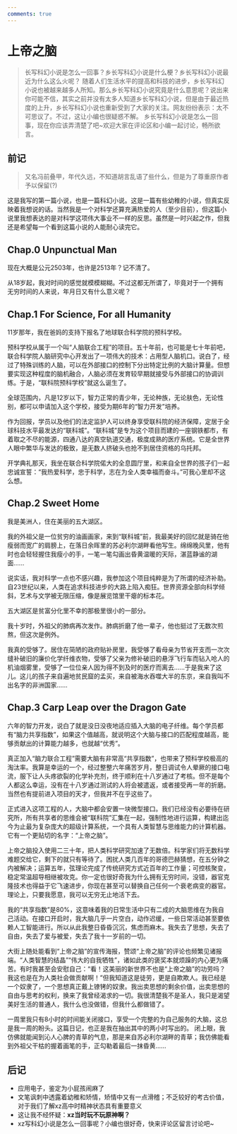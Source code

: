 ```yaml
---
comments: true
---
```


# 上帝之脑
>长写科幻小说是怎么一回事？乡长写科幻小说是什么梗？乡长写科幻小说最近为什么这么火呢？
>随着人们生活水平的提高和科技的进步，乡长写科幻小说也被越来越多人所知。那么乡长写科幻小说究竟是什么意思呢？说出来你可能不信，其实之前并没有太多人知道乡长写科幻小说，但是由于最近热度的上升，乡长写科幻小说也重新受到了大家的关注。网友纷纷表示：太不可思议了。不过，这让小编也很疑惑不解。
>乡长写科幻小说是怎么一回事，现在你应该弄清楚了吧~欢迎大家在评论区和小编一起讨论，畅所欲言。
## 前记
>又名冯前叠甲，年代久远，不知道胡言乱语了些什么，但是为了尊重原作者予以保留(?)

这是我写的第一篇小说，也是一篇科幻小说。这是一篇有些幼稚的小说，但真实反映着我想说的话。当然我是一个对科学还算充满热爱的人（至少目前），但这篇小说里我想表达的是对科学这项伟大事业不一样的反思。虽然是一时兴起之作，但我还是希望每一个看到这篇小说的人能耐心读完它。 


## Chap.0 Unpunctual Man
现在大概是公元2503年，也许是2513年？记不清了。

从18岁起，我对时间的感觉就模模糊糊。不过这都无所谓了，毕竟对于一个拥有无穷时间的人来说，年月日又有什么意义呢？

## Chap.1 For Science, For all Humanity
11岁那年，我在爸妈的支持下报名了地球联合科学院的预科学校。

预科学校从属于一个叫“人脑联合工程”的项目。五十年前，也可能是七十年前吧，联合科学院人脑研究中心开发出了一项伟大的技术：占用型人脑机口。说白了，经过了特殊训练的人脑，可以在外部接口的控制下分出特定比例的大脑计算量。但想要实现这种程度的脑机融合，人脑必须在发育较早期就接受与外部接口的协调训练。于是，“联科院预科学校”就这么诞生了。

全球范围内，凡是12岁以下，智力正常的青少年，无论种族，无论肤色，无论性别，都可以申请加入这个学校，接受为期6年的“智力开发”培养。

作为回报，学员以及他们的法定监护人可以终身享受联科院的经济保障，定居于全球科技水平最发达的“联科城”。“联科城”是专为这个项目而建的一座钢铁都市，有着取之不尽的能源，四通八达的真空轨道交通，极度成熟的医疗系统。它是全世界人眼中繁华与发达的极致，是无数人挤破头也抢不到居住资格的乌托邦。

开学典礼那天，我坐在联合科学院偌大的全息圆厅里，和来自全世界的孩子们一起忠诚宣誓：“我热爱科学，忠于科学，志在为全人类幸福而奋斗。”可我心里却不这么想。

## Chap.2 Sweet Home
我是美洲人，住在美丽的五大湖区。

我的外祖父是一位贫穷的油画画家，来到“联科城”前，我最美好的回忆就是骑在他瘦弱而宽广的肩膀上，在落日余晖里的苏必利尔湖畔看他写生。绵绵晚风里，他有时也会轻轻握住我瘦小的手，一笔一笔勾画出昏黄温暖的天际，湛蓝静谧的湖面......

说实话，我对科学一点也不感兴趣，我参加这个项目纯粹是为了所谓的经济补助。自23世纪以来，人类在追求科技进步的大路上陷入痴狂。世界资源全部向科学倾斜，艺术与文学被无限压缩，像是展览馆里干瘪的标本花。

五大湖区是贫富分化里不幸的那极里很小的一部分。

我十岁时，外祖父的肺病再次发作。肺病折磨了他一辈子，他也挺过了无数次煎熬，但这次是例外。

我真的受够了。居住在简陋的政府贴补房里，我受够了看母亲为节省开支而一次次缝补破旧的廉价化学纤维衣物，受够了父亲为修补破旧的悬浮飞行车而钻入呛人的机油烟雾里，受够了一位位亲人因为得不到及时的医疗而离去......于是我来了这儿。这儿的孩子来自遍地贫民窟的孟买，来自被海水吞噬大半的东京，来自我叫不出名字的非洲国家......

## Chap.3 Carp Leap over the Dragon Gate
六年的智力开发，说白了就是没日没夜地适应插入大脑的电子纤维。每个学员都有“脑力共享指数”，如果这个值越高，就说明这个大脑与接口的匹配程度越高，能够贡献出的计算能力越多，也就越“优秀”。

真正加入“脑力联合工程”需要大脑有非常高“共享指数”，也带来了预科学校极高的淘汰率。我算是幸运的一个，经过整整六年痛苦岁月，整日调试令人晕厥的接口电流，服下让人头疼欲裂的化学补充剂，终于顺利在十八岁通过了考核。但不是每个人都这么幸运，没有在十八岁通过测试的人将会被遣返，或者接受再一年的折磨。当然也有提前进入项目的天才，但我并不在乎这些了。

正式进入这项工程的人，大脑中都会安置一块微型接口。我们已经没有必要待在研究所，所有共享者的思维会被“联科院”汇集在一起，强制性地进行运算，构建出迄今为止最为复杂庞大的超级计算系统，一个具有人类智慧与思维能力的计算机器。它有一个更贴切的名字：“上帝之脑”。

上帝之脑投入使用二三十年，把人类科学研究加速了无数倍。科学家们将无数科学难题交给它，剩下的就只有等待了。困扰人类几百年的哥德巴赫猜想，在五分钟之内被解决；运算五年，弦理论完成了传统研究方式近百年的工作量；可控核聚变，稳定常温超导相继被攻克。你一定也很好奇我为什么拥有无穷时间，没错，器官克隆技术也得益于它飞速进步，你现在甚至可以替换自己任何一个衰老病变的器官。理论上，只要我愿意，我可以无穷无止地活下去。

我的“共享指数”是80%，这意味着我的日常生活中只有二成的大脑思维在为我自己活动。在接口开启时，我大脑几乎一片空白，动作迟缓，一些日常活动甚至要依赖人工智能进行。所以从此我整日昏昏沉沉，焦虑而麻木。我失去了思想，失去了自由，失去了爱与被爱，失去了我十一岁前的一切。

大街上随处能看到“上帝之脑”的宣传海报，赞颂“上帝之脑”的评论也频繁见诸报端。“人类智慧的结晶”“伟大的自我牺牲”，诸如此类的褒奖本就烦躁的内心更为痛苦。有时我甚至会安慰自己：“看！这美丽的新世界不也是“上帝之脑”的功劳吗？我这也是在为人类社会做贡献啊！”但我知道这是徒劳，更是自欺欺人。我已经是一个奴隶了，一个思想真正戴上镣铐的奴隶。我出卖思想的剩余价值，出卖思想的自由与思考的权利，换来了我曾经渴求的一切。我很清楚我不是圣人，我只是渴望美好生活的普通人，我什么也没做错，但我什么都做错了。

一周里我只有8小时的时间能关闭接口，享受一个完整的为自己服务的大脑，这总是我一周的盼头。这篇日记，也正是我在抽出其中的两小时写出的。
闭上眼，我仿佛就能闻到沁人心脾的青草的气息，那是来自苏必利尔湖畔的青草；我仿佛能看到外祖父干枯的握着画笔的手，正勾勒着最后一抹昏黄......

## 后记
- 应用电子，鉴定为小屁孩闹麻了
- 文笔讽刺中透露着幼稚和矫情，矫情中又有一点滑稽；不乏较好的考古价值，对于我们了解xz高中时精神状态具有重要意义
- 这让我不经怀疑：**xz当时玩不玩原神啊？**
- xz写科幻小说是怎么一回事呢？小编也很好奇，快来评论区留言讨论吧~